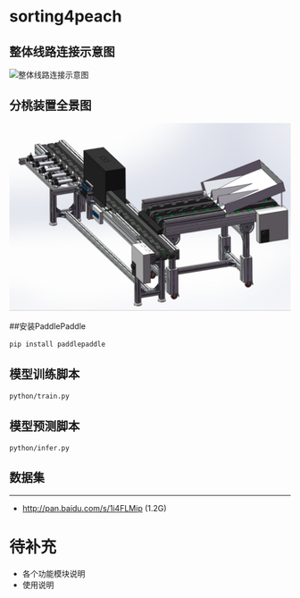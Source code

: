 # sorting4peach
## 整体线路连接示意图
![整体线路连接示意图](design/整体线路连接示意图.png)
## 分桃装置全景图
![分桃装置全景图](design/device.png)


##安装PaddlePaddle
```
pip install paddlepaddle
```
## 模型训练脚本
```
python/train.py
```
## 模型预测脚本
```
python/infer.py
```
## 数据集
------- 
* http://pan.baidu.com/s/1i4FLMip (1.2G)

# 待补充
- 各个功能模块说明
- 使用说明
